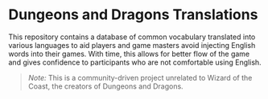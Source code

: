 # Dungeons and Dragons Translations

This repository contains a database of common vocabulary translated into various languages to aid players and game masters avoid injecting English words into their games. With time, this allows for better flow of the game and gives confidence to participants who are not comfortable using English.

> *Note:* This is a community-driven project unrelated to Wizard of the Coast, the creators of Dungeons and Dragons.
